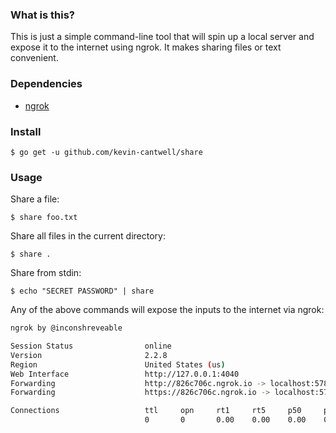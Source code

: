 ### What is this?

This is just a simple command-line tool that will spin up a local server and expose it to the internet using ngrok. It makes sharing files or text convenient.

### Dependencies

* [ngrok](https://ngrok.com/download)

### Install

```
$ go get -u github.com/kevin-cantwell/share
```

### Usage

Share a file:

```
$ share foo.txt
```

Share all files in the current directory:

```
$ share .
```

Share from stdin:

```
$ echo "SECRET PASSWORD" | share
```

Any of the above commands will expose the inputs to the internet via ngrok:

```sh
ngrok by @inconshreveable                                                                                                                                         (Ctrl+C to quit)

Session Status                online
Version                       2.2.8
Region                        United States (us)
Web Interface                 http://127.0.0.1:4040
Forwarding                    http://826c706c.ngrok.io -> localhost:57829
Forwarding                    https://826c706c.ngrok.io -> localhost:57829

Connections                   ttl     opn     rt1     rt5     p50     p90
                              0       0       0.00    0.00    0.00    0.00
```